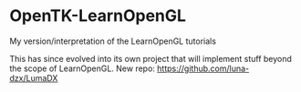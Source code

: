 # OpenTK-LearnOpenGL
 My version/interpretation of the LearnOpenGL tutorials
 
 This has since evolved into its own project that will implement stuff beyond the scope of LearnOpenGL. New repo: https://github.com/luna-dzx/LumaDX
